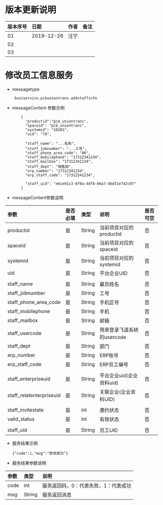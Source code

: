 # 版本更新说明

| 版本序号 | 日期 |	作者 | 备注 |
|:---|:---|:---|:---|
| 01     | 2019-12-26 | 汪宁 |  |
| 02   | |  | |
| 03   |  |  |  |

# 修改员工信息服务

* messagetype
    ```
     busiservice.pcbuniontrans.addstaffinfo
    ``` 
 
*  messageContent 参数示例
    ```
        {
          "productid":"pcb_uniontrans", 
          "spaceid": "pcb_uniontrans", 
          "systemid": "10201", 
          "uid": "78", 
          
          "staff_name": "...名称",
          "staff_jobnumber": "...工号",
          "staff_phone_area_code": "86",
          "staff_mobilephone": "17312341234",
          "staff_mailbox": "17312341234",
          "staff_dept": "销售部",
          "erp_number": "17312341234",
          "erp_staff_code": "17312341234",
    	  
          "staff_uid": "e6ce91c3-6f0a-4df8-86a7-46d31e742c97"
        }
     ```
   
* messageContent参数说明

| 参数 | 是否必填 |	类型 | 说明 | 是否可空 |
|:---|:---|:---|:---|:---|
| productid   | 是 | String    | 当前项目对应的productid |否|
| spaceid   | 是 | String    | 当前项目对应的spaceid |否|
| systemid   | 是 | String    | 当前项目对应的systemid |否|
| uid   | 是 | String    | 平台企业UID |否|
|   |   |   |   |   |
| staff_name   | 是 | String    | 雇员姓名 |否|
| staff_jobnumber   | 是 | String    | 工号 |否|
| staff_phone_area_code   | 是 | String    | 手机区号 |否|
| staff_mobilephone   | 是 | String    | 手机 |否|
| staff_mailbox   | 是 | String    | 邮箱 |否|
| staff_usercode   | 是 | String    | 用来登录飞道系统的usercode |否|
| staff_dept   | 是 | String    | 部门 |否|
| erp_number   | 是 | String    | ERP账号 |否|
| erp_staff_code   | 是 | String    | ERP员工编号 |否|
|   |   |   |   |   |
| staff_enterpriseuid   | 是 | String    | 平台企业uid(企业资料uid) |否|
| staff_relatenterpriseuid   | 是 | String    | 关联企业(企业资料UID) |否|
|   |   |   |   |   |
| staff_invitestate   | 是 | int    | 邀约状态 |否|
| valid_status   | 是 | int    | 有效状态 |否|
|   |   |   |   |   |
| staff_uid   | 是 | String    |员工UID |否|


* 服务结果示例
    ```
    {"code":1,"msg":"修改成功"}
     ```
 * 服务结果参数说明  
 
 | 参数  | 类型 | 说明 |   
 |:---|:---|:---| 
 | code | int  | 服务返回码，0：代表失败，1：代表成功 | 
 | msg | String  | 服务返回消息 | 
